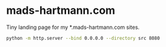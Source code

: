 # mads-hartmann.com

Tiny landing page for my *.mads-hartmann.com sites.

```sh
python -m http.server --bind 0.0.0.0 --directory src 8080
```
